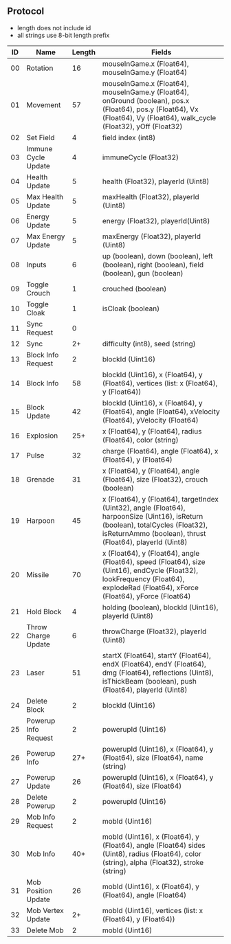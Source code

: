 ## Protocol
- length does not include id
- all strings use 8-bit length prefix

| ID |         Name         | Length | Fields |
| -- | -------------------- | ------ | ------ |
| 00 | Rotation             | 16     | mouseInGame.x (Float64), mouseInGame.y (Float64) |
| 01 | Movement             | 57     | mouseInGame.x (Float64), mouseInGame.y (Float64), onGround (boolean), pos.x (Float64), pos.y (Float64), Vx (Float64), Vy (Float64), walk_cycle (Float32), yOff (Float32) |
| 02 | Set Field            | 4      | field index (int8) |
| 03 | Immune Cycle Update  | 4      | immuneCycle (Float32) |
| 04 | Health Update        | 5      | health (Float32), playerId (Uint8) |
| 05 | Max Health Update    | 5      | maxHealth (Float32), playerId (Uint8) |
| 06 | Energy Update        | 5      | energy (Float32), playerId(Uint8) |
| 07 | Max Energy Update    | 5      | maxEnergy (Float32), playerId (Uint8) |
| 08 | Inputs               | 6      | up (boolean), down (boolean), left (boolean), right (boolean), field (boolean), gun (boolean) |
| 09 | Toggle Crouch        | 1      | crouched (boolean) |
| 10 | Toggle Cloak         | 1      | isCloak (boolean) |
| 11 | Sync Request         | 0      | |
| 12 | Sync                 | 2+     | difficulty (int8), seed (string) |
| 13 | Block Info Request   | 2      | blockId (Uint16) |
| 14 | Block Info           | 58     | blockId (Uint16), x (Float64), y (Float64), vertices (list: x (Float64), y (Float64)) |
| 15 | Block Update         | 42     | blockId (Uint16), x (Float64), y (Float64), angle (Float64), xVelocity (Float64), yVelocity (Float64) |
| 16 | Explosion            | 25+    | x (Float64), y (Float64), radius (Float64), color (string) |
| 17 | Pulse                | 32     | charge (Float64), angle (Float64), x (Float64), y (Float64) |
| 18 | Grenade              | 31     | x (Float64), y (Float64), angle (Float64), size (Float32), crouch (boolean) |
| 19 | Harpoon              | 45     | x (Float64), y (Float64), targetIndex (Uint32), angle (Float64), harpoonSize (Uint16), isReturn (boolean), totalCycles (Float32), isReturnAmmo (boolean), thrust (Float64), playerId (Uint8) |
| 20 | Missile              | 70     | x (Float64), y (Float64), angle (Float64), speed (Float64), size (Uint16), endCycle (Float32), lookFrequency (Float64), explodeRad (Float64), xForce (Float64), yForce (Float64) |
| 21 | Hold Block           | 4      | holding (boolean), blockId (Uint16), playerId (Uint8) |
| 22 | Throw Charge Update  | 6      | throwCharge (Float32), playerId (Uint8) |
| 23 | Laser                | 51     | startX (Float64), startY (Float64), endX (Float64), endY (Float64), dmg (Float64), reflections (Uint8), isThickBeam (boolean), push (Float64), playerId (Uint8) |
| 24 | Delete Block         | 2      | blockId (Uint16) |
| 25 | Powerup Info Request | 2      | powerupId (Uint16) |
| 26 | Powerup Info         | 27+    | powerupId (Uint16), x (Float64), y (Float64), size (Float64), name (string) |
| 27 | Powerup Update       | 26     | powerupId (Uint16), x (Float64), y (Float64), size (Float64) |
| 28 | Delete Powerup       | 2      | powerupId (Uint16) |
| 29 | Mob Info Request     | 2      | mobId (Uint16) |
| 30 | Mob Info             | 40+    | mobId (Uint16), x (Float64), y (Float64), angle (Float64) sides (Uint8), radius (Float64), color (string), alpha (Float32), stroke (string) |
| 31 | Mob Position Update  | 26     | mobId (Uint16), x (Float64), y (Float64), angle (Float64) |
| 32 | Mob Vertex Update    | 2+     | mobId (Uint16), vertices (list: x (Float64), y (Float64)) |
| 33 | Delete Mob           | 2      | mobId (Uint16) |